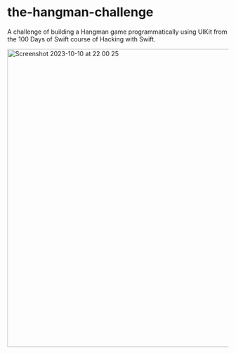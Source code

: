 # the-hangman-challenge
A challenge of building a Hangman game programmatically using UIKit from the 100 Days of Swift course of Hacking with Swift.

<img width="679" alt="Screenshot 2023-10-10 at 22 00 25" src="https://github.com/yugasamuel/the-hangman-challenge/assets/128349047/be657452-1617-45fa-9712-ff7e1f6b9229">
